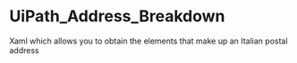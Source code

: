 # UiPath_Address_Breakdown
Xaml which allows you to obtain the elements that make up an Italian postal address
